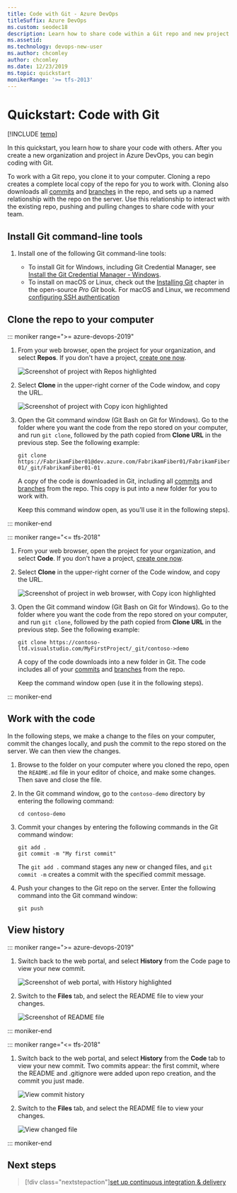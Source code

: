 ```yaml
---
title: Code with Git - Azure DevOps
titleSuffix: Azure DevOps
ms.custom: seodec18
description: Learn how to share code within a Git repo and new project
ms.assetid: 
ms.technology: devops-new-user
ms.author: chcomley
author: chcomley
ms.date: 12/23/2019
ms.topic: quickstart
monikerRange: '>= tfs-2013'
---
```


# Quickstart: Code with Git

[!INCLUDE [temp](../includes/version-vsts-tfs-all-versions.md)]

In this quickstart, you learn how to share your code with others. After you create a new organization and project in Azure DevOps, you can begin coding with Git.

To work with a Git repo, you clone it to your computer. Cloning a repo creates a complete local copy of the repo for you to work with. Cloning also downloads all [commits](../repos/git/commits.md) and [branches](../repos/git/branches.md) in the repo, and sets up a named relationship with the repo on the server. Use this relationship to interact with the existing repo, pushing and pulling changes to share code with your team.

## Install Git command-line tools

1.  Install one of the following Git command-line tools:

    - To install Git for Windows, including Git Credential Manager, see [Install the Git Credential Manager - Windows](../repos/git/set-up-credential-managers.md#windows).
    - To install on macOS or Linux, check out the [Installing Git](https://git-scm.com/book/en/v2/Getting-Started-Installing-Git) chapter in the open-source _Pro Git_ book. For macOS and Linux, we recommend [configuring SSH authentication](../repos/git/use-ssh-keys-to-authenticate.md)

## Clone the repo to your computer

::: moniker range=">= azure-devops-2019"

1.  From your web browser, open the project for your organization, and select **Repos**. If you don't have a project, [create one now](sign-up-invite-teammates.md).

    ![Screenshot of project with Repos highlighted](media/project-select-repos-vert.png)

2.  Select **Clone** in the upper-right corner of the Code window, and copy the URL.

    ![Screenshot of project with Copy icon highlighted](media/code-with-git-clone-repo.png)

3.  Open the Git command window (Git Bash on Git for Windows). Go to the folder where you want the code from the repo stored on your computer, and run `git clone`, followed by the path copied from **Clone URL** in the previous step. See the following example:

    ```
    git clone https://FabrikamFiber01@dev.azure.com/FabrikamFiber01/FabrikamFiber01-01/_git/FabrikamFiber01-01
    ```

    A copy of the code is downloaded in Git, including all [commits](../repos/git/commits.md) and [branches](../repos/git/branches.md) from the repo. This copy is put into a new folder for you to work with.

    Keep this command window open, as you'll use it in the following steps).

::: moniker-end

::: moniker range="<= tfs-2018"

1.  From your web browser, open the project for your organization, and select **Code**. If you don't have a project, [create one now](sign-up-invite-teammates.md).

2.  Select **Clone** in the upper-right corner of the Code window, and copy the URL.

    ![Screenshot of project in web browser, with Copy icon highlighted](media/code-with-git-clone-repo-prev.png)

3.  Open the Git command window (Git Bash on Git for Windows). Go to the folder where you want the code from the repo stored on your computer, and run `git clone`, followed by the path copied from **Clone URL** in the previous step. See the following example:

    ```
    git clone https://contoso-ltd.visualstudio.com/MyFirstProject/_git/contoso->demo
    ```

    A copy of the code downloads into a new folder in Git. The code includes all of your [commits](../repos/git/commits.md) and [branches](../repos/git/branches.md) from the repo.

    Keep the command window open (use it in the following steps).

::: moniker-end

## Work with the code

In the following steps, we make a change to the files on your computer, commit the changes locally, and push the commit to the repo stored on the server. We can then view the changes.

1.  Browse to the folder on your computer where you cloned the repo, open the `README.md` file in your editor of choice, and make some changes. Then save and close the file.

2.  In the Git command window, go to the `contoso-demo` directory by entering the following command:

    ```
    cd contoso-demo
    ```

3.  Commit your changes by entering the following commands in the Git command window:

    ```
    git add .
    git commit -m "My first commit"
    ```

    The `git add .` command stages any new or changed files, and `git commit -m` creates a commit with the specified commit message.

4.  Push your changes to the Git repo on the server. Enter the following command into the Git command window:

    ```
    git push
    ```

## View history

::: moniker range=">= azure-devops-2019"

1.  Switch back to the web portal, and select **History** from the Code page to view your new commit.

    ![Screenshot of web portal, with History highlighted](media/code-history-vert.png)

2.  Switch to the **Files** tab, and select the README file to view your changes.

    ![Screenshot of README file](media/first-edit-readme-file.png)

::: moniker-end

::: moniker range="<= tfs-2018"

1.  Switch back to the web portal, and select **History** from the **Code** tab to view your new commit. Two commits appear: the first commit, where the README and .gitignore were added upon repo creation, and the commit you just made.

    ![View commit history](../repos/git/media/repo-mgmt/commit-push.png)

2.  Switch to the **Files** tab, and select the README file to view your changes.

    ![View changed file](../repos/git/media/repo-mgmt/readme-changed-file.png)

::: moniker-end

## Next steps

> [!div class="nextstepaction"][set up continuous integration & delivery](../pipelines/get-started-designer.md?toc=/azure/devops/user-guide/toc.json&bc=/azure/devops/user-guide/breadcrumb/toc.json)
